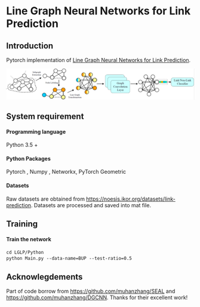 # Line Graph Neural Networks for Link Prediction



## Introduction

Pytorch implementation of [Line Graph Neural Networks for Link Prediction](https://arxiv.org/pdf/2010.10046.pdf).

![model](./LGLP/Python/pipeline.png)

## System requirement

#### Programming language
Python 3.5 +

#### Python Packages
Pytorch , Numpy , Networkx, PyTorch Geometric

#### Datasets

Raw datasets are obtained from https://noesis.ikor.org/datasets/link-prediction. Datasets are processed and saved into mat file.

## Training 

#### Train the network

```
cd LGLP/Python
python Main.py --data-name=BUP --test-ratio=0.5
```


## Acknowlegdements

Part of code borrow from https://github.com/muhanzhang/SEAL and https://github.com/muhanzhang/DGCNN. Thanks for their excellent work!
